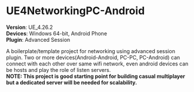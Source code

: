 # UE4NetworkingPC-Android
**Version**: UE_4.26.2 <br/>
**Devices**: Windows 64-bit, Android Phone <br/>
**Plugin**: Advanced Session<br/>

A boilerplate/template project for networking using advanced session plugin. Two or more devices(Android-Android, PC-PC, PC-Android) can connect with each other over same wifi network, even android devices can be hosts and play the role of listen servers.<br/>
**NOTE: This project is good starting point for building casual multiplayer but a dedicated server will be needed for scalability.**


